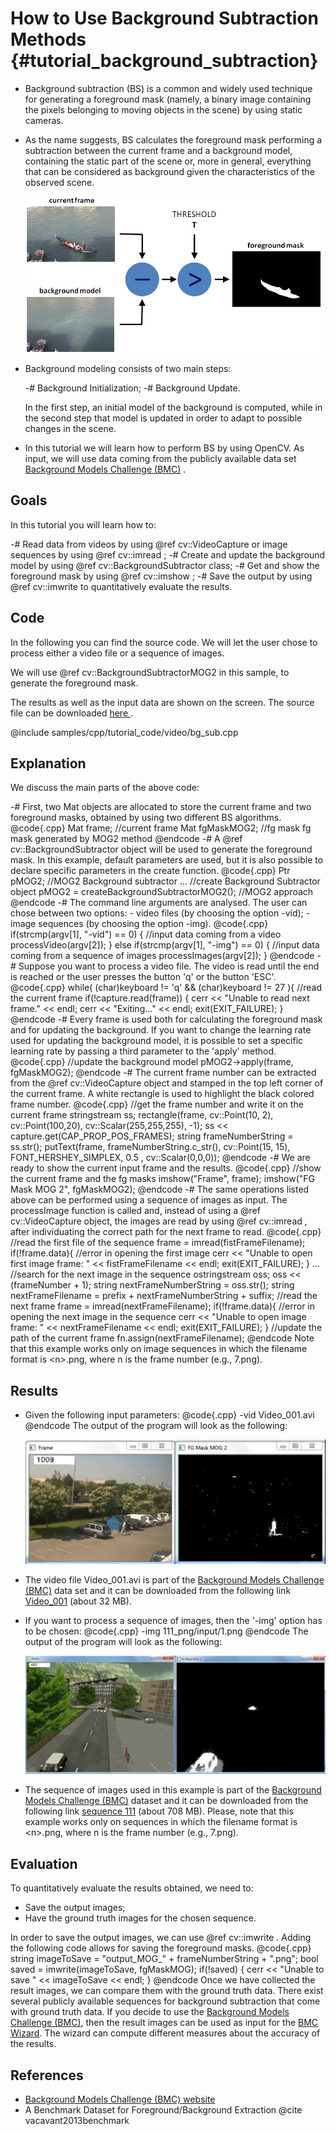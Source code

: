How to Use Background Subtraction Methods {#tutorial_background_subtraction}
=========================================

-   Background subtraction (BS) is a common and widely used technique for generating a foreground
    mask (namely, a binary image containing the pixels belonging to moving objects in the scene) by
    using static cameras.
-   As the name suggests, BS calculates the foreground mask performing a subtraction between the
    current frame and a background model, containing the static part of the scene or, more in
    general, everything that can be considered as background given the characteristics of the
    observed scene.

    ![](images/Background_Subtraction_Tutorial_Scheme.png)

-   Background modeling consists of two main steps:

    -#  Background Initialization;
    -#  Background Update.

    In the first step, an initial model of the background is computed, while in the second step that
    model is updated in order to adapt to possible changes in the scene.

-   In this tutorial we will learn how to perform BS by using OpenCV. As input, we will use data
    coming from the publicly available data set [Background Models Challenge
    (BMC)](http://bmc.univ-bpclermont.fr/) .

Goals
-----

In this tutorial you will learn how to:

-#  Read data from videos by using @ref cv::VideoCapture or image sequences by using @ref
    cv::imread ;
-#  Create and update the background model by using @ref cv::BackgroundSubtractor class;
-#  Get and show the foreground mask by using @ref cv::imshow ;
-#  Save the output by using @ref cv::imwrite to quantitatively evaluate the results.

Code
----

In the following you can find the source code. We will let the user chose to process either a video
file or a sequence of images.

We will use @ref cv::BackgroundSubtractorMOG2 in this sample, to generate the foreground mask.

The results as well as the input data are shown on the screen.
The source file can be downloaded [here ](https://github.com/opencv/opencv/tree/master/samples/cpp/tutorial_code/video/bg_sub.cpp).

@include samples/cpp/tutorial_code/video/bg_sub.cpp

Explanation
-----------

We discuss the main parts of the above code:

-#  First, two Mat objects are allocated to store the current frame and two foreground masks,
    obtained by using two different BS algorithms.
    @code{.cpp}
    Mat frame; //current frame
    Mat fgMaskMOG2; //fg mask fg mask generated by MOG2 method
    @endcode
-#  A @ref cv::BackgroundSubtractor object will be used to generate the foreground mask. In this
    example, default parameters are used, but it is also possible to declare specific parameters in
    the create function.
    @code{.cpp}
    Ptr<BackgroundSubtractor> pMOG2; //MOG2 Background subtractor
    ...
    //create Background Subtractor object
    pMOG2 = createBackgroundSubtractorMOG2(); //MOG2 approach
    @endcode
-#  The command line arguments are analysed. The user can chose between two options:
    -   video files (by choosing the option -vid);
    -   image sequences (by choosing the option -img).
    @code{.cpp}
    if(strcmp(argv[1], "-vid") == 0) {
      //input data coming from a video
      processVideo(argv[2]);
    }
    else if(strcmp(argv[1], "-img") == 0) {
      //input data coming from a sequence of images
      processImages(argv[2]);
    }
    @endcode
-#  Suppose you want to process a video file. The video is read until the end is reached or the user
    presses the button 'q' or the button 'ESC'.
    @code{.cpp}
    while( (char)keyboard != 'q' && (char)keyboard != 27 ){
      //read the current frame
      if(!capture.read(frame)) {
        cerr << "Unable to read next frame." << endl;
        cerr << "Exiting..." << endl;
        exit(EXIT_FAILURE);
      }
    @endcode
-#  Every frame is used both for calculating the foreground mask and for updating the background. If
    you want to change the learning rate used for updating the background model, it is possible to
    set a specific learning rate by passing a third parameter to the 'apply' method.
    @code{.cpp}
    //update the background model
    pMOG2->apply(frame, fgMaskMOG2);
    @endcode
-#  The current frame number can be extracted from the @ref cv::VideoCapture object and stamped in
    the top left corner of the current frame. A white rectangle is used to highlight the black
    colored frame number.
    @code{.cpp}
    //get the frame number and write it on the current frame
    stringstream ss;
    rectangle(frame, cv::Point(10, 2), cv::Point(100,20),
              cv::Scalar(255,255,255), -1);
    ss << capture.get(CAP_PROP_POS_FRAMES);
    string frameNumberString = ss.str();
    putText(frame, frameNumberString.c_str(), cv::Point(15, 15),
            FONT_HERSHEY_SIMPLEX, 0.5 , cv::Scalar(0,0,0));
    @endcode
-#  We are ready to show the current input frame and the results.
    @code{.cpp}
    //show the current frame and the fg masks
    imshow("Frame", frame);
    imshow("FG Mask MOG 2", fgMaskMOG2);
    @endcode
-#  The same operations listed above can be performed using a sequence of images as input. The
    processImage function is called and, instead of using a @ref cv::VideoCapture object, the images
    are read by using @ref cv::imread , after individuating the correct path for the next frame to
    read.
    @code{.cpp}
    //read the first file of the sequence
    frame = imread(fistFrameFilename);
    if(!frame.data){
      //error in opening the first image
      cerr << "Unable to open first image frame: " << fistFrameFilename << endl;
      exit(EXIT_FAILURE);
    }
    ...
    //search for the next image in the sequence
    ostringstream oss;
    oss << (frameNumber + 1);
    string nextFrameNumberString = oss.str();
    string nextFrameFilename = prefix + nextFrameNumberString + suffix;
    //read the next frame
    frame = imread(nextFrameFilename);
    if(!frame.data){
      //error in opening the next image in the sequence
      cerr << "Unable to open image frame: " << nextFrameFilename << endl;
      exit(EXIT_FAILURE);
    }
    //update the path of the current frame
    fn.assign(nextFrameFilename);
    @endcode
    Note that this example works only on image sequences in which the filename format is \<n\>.png,
    where n is the frame number (e.g., 7.png).

Results
-------

-   Given the following input parameters:
    @code{.cpp}
    -vid Video_001.avi
    @endcode
    The output of the program will look as the following:

    ![](images/Background_Subtraction_Tutorial_Result_1.png)

-   The video file Video_001.avi is part of the [Background Models Challenge
    (BMC)](http://bmc.univ-bpclermont.fr/) data set and it can be downloaded from the following link
    [Video_001](http://bmc.univ-bpclermont.fr/sites/default/files/videos/evaluation/Video_001.zip)
    (about 32 MB).
-   If you want to process a sequence of images, then the '-img' option has to be chosen:
    @code{.cpp}
    -img 111_png/input/1.png
    @endcode
    The output of the program will look as the following:

    ![](images/Background_Subtraction_Tutorial_Result_2.png)

-   The sequence of images used in this example is part of the [Background Models Challenge
    (BMC)](http://bmc.univ-bpclermont.fr/) dataset and it can be downloaded from the following link
    [sequence 111](http://bmc.univ-bpclermont.fr/sites/default/files/videos/learning/111_png.zip)
    (about 708 MB). Please, note that this example works only on sequences in which the filename
    format is \<n\>.png, where n is the frame number (e.g., 7.png).

Evaluation
----------

To quantitatively evaluate the results obtained, we need to:

-   Save the output images;
-   Have the ground truth images for the chosen sequence.

In order to save the output images, we can use @ref cv::imwrite . Adding the following code allows
for saving the foreground masks.
@code{.cpp}
string imageToSave = "output_MOG_" + frameNumberString + ".png";
bool saved = imwrite(imageToSave, fgMaskMOG);
if(!saved) {
  cerr << "Unable to save " << imageToSave << endl;
}
@endcode
Once we have collected the result images, we can compare them with the ground truth data. There
exist several publicly available sequences for background subtraction that come with ground truth
data. If you decide to use the [Background Models Challenge (BMC)](http://bmc.univ-bpclermont.fr/),
then the result images can be used as input for the [BMC
Wizard](http://bmc.univ-bpclermont.fr/?q=node/7). The wizard can compute different measures about
the accuracy of the results.

References
----------

-   [Background Models Challenge (BMC) website](http://bmc.univ-bpclermont.fr/)
-   A Benchmark Dataset for Foreground/Background Extraction @cite vacavant2013benchmark
